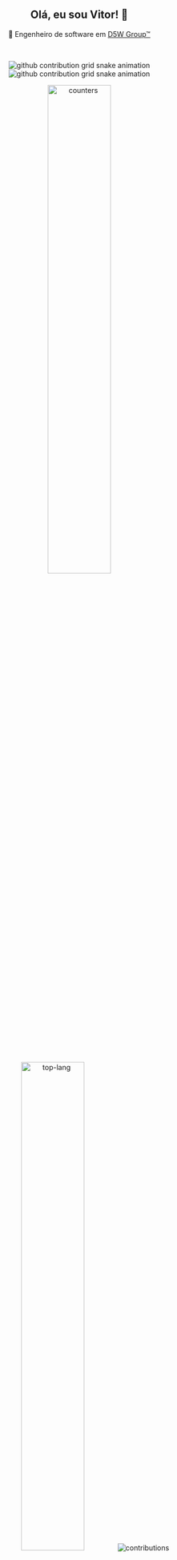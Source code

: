 
<div align="center">
<h2>Olá, eu sou Vitor! 👋</h2>
<p>👷 Engenheiro de software em <a href="https://github.com/d5whub">D5W Group™</a></p>
<br>

![github contribution grid snake animation](https://raw.githubusercontent.com/vitorsreis/vitorsreis/output/github-contribution-grid-snake-dark.svg#gh-dark-mode-only)![github contribution grid snake animation](https://raw.githubusercontent.com/vitorsreis/vitorsreis/output/github-contribution-grid-snake.svg#gh-light-mode-only)

<img height="50%" width="auto" src ="https://github-readme-stats.vercel.app/api?username=vitorsreis&show_icons=true&count_private=true&theme=tokyonight&hide_border=true&hide=issues,contribs&bg_color=00000000" alt="counters" />
<img height="50%" width="auto" src ="https://github-readme-stats.vercel.app/api/top-langs/?username=vitorsreis&layout=compact&hide_border=true&theme=tokyonight&bg_color=00000000&langs_count=6&hide=jupyter%20notebook,tex,css,php" alt="top-lang" />
<img src ="https://github-readme-streak-stats.herokuapp.com?user=vitorsreis&theme=tokyonight&hide_border=true&background=FFFFFF00" alt="contributions" />
<br>
<br>
<img src="https://komarev.com/ghpvc/?username=vitorsreis&style=flat&color=70a5fd&label=VIEWS" alt="views" />

</div>